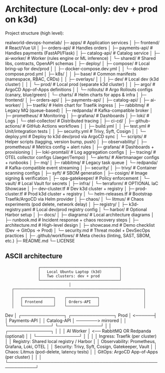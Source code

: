 # Architecture (Local-only: dev + prod on k3d)

Project structure (high level):

realworld-devops-homelab/
├─ apps/                              # Application services
│  ├─ frontend/                       # React/Vue UI
│  ├─ orders-api/                     # Handles orders
│  ├─ payments-api/                   # Handles payments (FastAPI/Flask)
│  ├─ catalog-api/                    # Catalog service
│  ├─ ai-worker/                      # Worker (rules engine or ML inference)
│  └─ shared/                         # Shared libs, contracts, OpenAPI schemas
│
├─ deploy/
│  ├─ compose/                        # Local bring-up for dev/prod
│  │  ├─ docker-compose.dev.yml
│  │  └─ docker-compose.prod.yml
│  ├─ k8s/
│  │  ├─ base/                        # Common manifests (namespace, RBAC, CRDs)
│  │  ├─ overlays/
│  │  │  ├─ dev/                      # Local dev (k3d cluster)
│  │  │  └─ prod/                     # Local prod (separate k3d cluster)
│  │  ├─ argo/                        # ArgoCD App-of-Apps definitions
│  │  └─ rollouts/                    # Argo Rollouts configs (canary, blue/green)
│  └─ charts/                         # Helm charts for apps & infra
│     ├─ frontend/
│     ├─ orders-api/
│     ├─ payments-api/
│     ├─ catalog-api/
│     ├─ ai-worker/
│     ├─ traefik/                     # Helm chart for Traefik ingress
│     ├─ rabbitmq/                    # Legacy MQ (queue-based)
│     ├─ redpanda/                    # Kafka-compatible broker
│     ├─ prometheus/                  # Monitoring
│     ├─ grafana/                     # Dashboards
│     ├─ loki/                        # Logs
│     └─ otel-collector/              # Distributed tracing
│
├─ ci-cd/
│  ├─ github-actions/                 # GitHub Actions workflows
│  │  ├─ build.yml
│  │  ├─ test.yml                     # Unit/integration tests
│  │  ├─ security.yml                 # Trivy, Syft, Cosign
│  │  └─ deploy.yml                   # Deploy to k3d dev/prod via ArgoCD sync
│  └─ scripts/                        # Helper scripts (tagging, version bump, push)
│
├─ observability/
│  ├─ prometheus/                     # Metrics config + alert rules
│  ├─ grafana/                        # Dashboards + provisioning
│  ├─ loki-promtail/                  # Log aggregation configs
│  ├─ tracing/                        # OTEL collector configs (Jaeger/Tempo)
│  └─ alerts/                         # Alertmanager configs + runbooks
│
├─ mq/
│  ├─ rabbitmq/                       # Legacy task queue
│  └─ redpanda/                       # Kafka-compatible event streaming
│
├─ security/
│  ├─ trivy/                          # Container scanning configs
│  ├─ syft/                           # SBOM generation
│  ├─ cosign/                         # Image signing & verification
│  ├─ opa-gatekeeper/                 # Policy enforcement
│  └─ vault/                          # Local Vault for secrets
│
├─ infra/
│  └─ terraform/                      # OPTIONAL IaC Showcase
│     ├─ dev-cluster.tf               # Dev k3d cluster + registry
│     ├─ prod-cluster.tf              # Prod k3d cluster + registry
│     └─ helm-releases.tf             # Bootstrap Traefik/ArgoCD via Helm provider
│
├─ chaos/
│  └─ litmus/                         # Chaos experiments (pod delete, network delay)
│
├─ registry/
│  ├─ k3d-registry.yaml               # Local dev/prod registry config
│  └─ harbor/                         # Optional Harbor setup
│
├─ docs/
│  ├─ diagrams/                       # Local architecture diagrams
│  ├─ runbook.md                      # Incident response + chaos recovery steps
│  ├─ architecture.md                 # High-level design
│  ├─ showcase.md                     # Demo checklist (Dev → GitOps → Prod)
│  └─ security.md                     # Threat model + DevSecOps practices
│
├─ .github/workflows/                 # Meta checks (linting, SAST, SBOM, etc.)
├─ README.md
└─ LICENSE

## ASCII architecture

                   ┌────────────────────────────────────┐
                   │   Local Ubuntu Laptop (k3d)        │
                   │   Two clusters: dev + prod         │
                   └────────────────────────────────────┘
                                 │
       ┌───────────────────────────────────────────────────────────┐
       │                                                           │
       │   ┌──────────────┐    ┌──────────────┐                    │
       │   │ Frontend     │    │ Orders-API   │                    │
       │   └──────────────┘    └──────────────┘                    │
 Dev   │   ┌──────────────┐    ┌──────────────┐     Prod            │
<──────┤   │ Payments-API │    │ Catalog-API  │   ───────> mirrored │
       │   └──────────────┘    └──────────────┘                    │
       │   ┌──────────────┐                                        │
       │   │ AI Worker    │ <── RabbitMQ OR Redpanda (optional)    │
       │   └──────────────┘                                        │
       │                                                           │
       │   Ingress: Traefik (per cluster)                          │
       │   Registry: Shared local registry / Harbor                │
       │   Observability: Prometheus, Grafana, Loki, OTEL          │
       │   Security: Trivy, Syft, Cosign, Gatekeeper, Vault        │
       │   Chaos: Litmus (pod-delete, latency tests)               │
       │   GitOps: ArgoCD App-of-Apps (per cluster)                │
       │                                                           │
       └───────────────────────────────────────────────────────────┘
